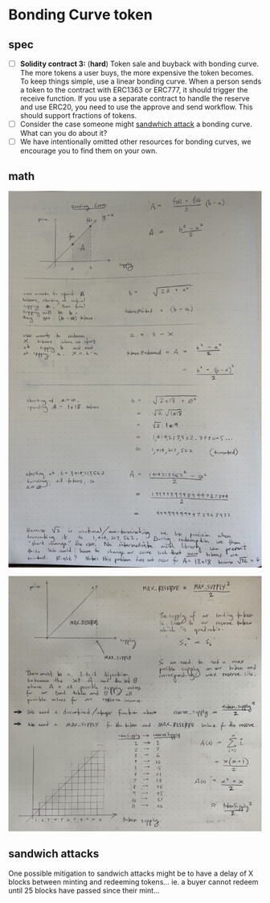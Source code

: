 # Bonding Curve token

## spec

- [ ] **Solidity contract 3:** (**hard**) Token sale and buyback with bonding curve. The more tokens a user buys, the more expensive the token becomes. To keep things simple, use a linear bonding curve. When a person sends a token to the contract with ERC1363 or ERC777, it should trigger the receive function. If you use a separate contract to handle the reserve and use ERC20, you need to use the approve and send workflow. This should support fractions of tokens.
- [ ]  Consider the case someone might [sandwhich attack](https://medium.com/coinmonks/defi-sandwich-attack-explain-776f6f43b2fd) a bonding curve. What can you do about it?
- [ ]  We have intentionally omitted other resources for bonding curves, we encourage you to find them on your own.

## math

![math](./math1.jpg)

![math](./math2.jpg)

## sandwich attacks

One possible mitigation to sandwich attacks might be to have a delay of X blocks between minting and redeeming tokens... ie. a buyer cannot redeem until 25 blocks have passed since their mint...
